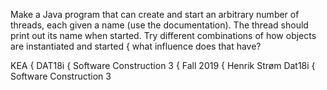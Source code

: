 Make a Java program that can create and start an arbitrary number of threads, each
given a name (use the documentation). The thread should print out its name when
started. Try different combinations of how objects are instantiated and started { what
influence does that have?

KEA { DAT18i { Software Construction 3 { Fall 2019 { Henrik Strøm Dat18i { Software Construction 3
